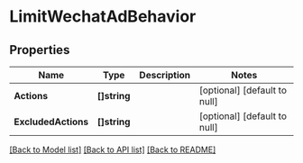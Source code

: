 # LimitWechatAdBehavior

## Properties
Name | Type | Description | Notes
------------ | ------------- | ------------- | -------------
**Actions** | **[]string** |  | [optional] [default to null]
**ExcludedActions** | **[]string** |  | [optional] [default to null]

[[Back to Model list]](../README.md#documentation-for-models) [[Back to API list]](../README.md#documentation-for-api-endpoints) [[Back to README]](../README.md)


